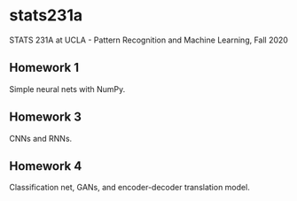# stats231a
STATS 231A at UCLA - Pattern Recognition and Machine Learning, Fall 2020

## Homework 1

Simple neural nets with NumPy.

## Homework 3

CNNs and RNNs.

## Homework 4

Classification net, GANs, and encoder-decoder translation model.
